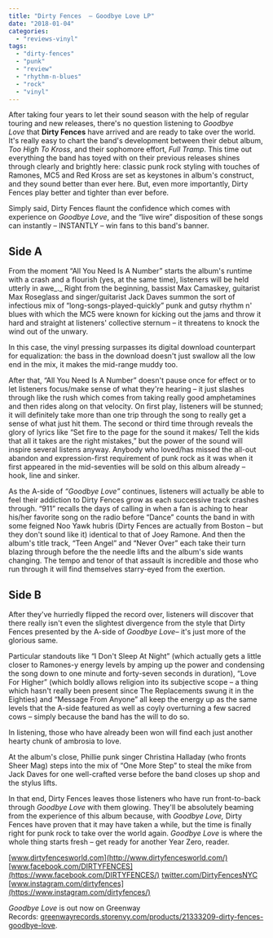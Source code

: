 ```yaml
---
title: "Dirty Fences  – Goodbye Love LP"
date: "2018-01-04"
categories: 
  - "reviews-vinyl"
tags: 
  - "dirty-fences"
  - "punk"
  - "review"
  - "rhythm-n-blues"
  - "rock"
  - "vinyl"
---
```


After taking four years to let their sound season with the help of regular touring and new releases, there's no question listening to _Goodbye Love_ that **Dirty Fences** have arrived and are ready to take over the world. It's really easy to chart the band's development between their debut album, _Too High To Kross_, and their sophomore effort, _Full Tramp_. This time out everything the band has toyed with on their previous releases shines through clearly and brightly here: classic punk rock styling with touches of Ramones, MC5 and Red Kross are set as keystones in album's construct, and they sound better than ever here. But, even more importantly, Dirty Fences play better and tighter than ever before.

Simply said, Dirty Fences flaunt the confidence which comes with experience on _Goodbye Love_, and the “live wire” disposition of these songs can instantly – INSTANTLY – win fans to this band's banner.

## Side A

From the moment “All You Need Is A Number” starts the album's runtime with a crash and a flourish (yes, at the same time), listeners will be held utterly in awe_._ Right from the beginning, bassist Max Camaskey, guitarist Max Roseglass and singer/guitarist Jack Daves summon the sort of infectious mix of “long-songs-played-quickly” punk and gutsy rhythm n' blues with which the MC5 were known for kicking out the jams and throw it hard and straight at listeners' collective sternum – it threatens to knock the wind out of the unwary.

In this case, the vinyl pressing surpasses its digital download counterpart for equalization: the bass in the download doesn't just swallow all the low end in the mix, it makes the mid-range muddy too.

After that, “All You Need Is A Number” doesn't pause once for effect or to let listeners focus/make sense of what they're hearing – it just slashes through like the rush which comes from taking really good amphetamines and then rides along on that velocity. On first play, listeners will be stunned; it will definitely take more than one trip through the song to really get a sense of what just hit them. The second or third time through reveals the glory of lyrics like “Set fire to the page for the sound it makes/ Tell the kids that all it takes are the right mistakes,” but the power of the sound will inspire several listens anyway. Anybody who loved/has missed the all-out abandon and expression-first requirement of punk rock as it was when it first appeared in the mid-seventies will be sold on this album already – hook, line and sinker.

As the A-side of _“Goodbye Love”_ continues, listeners will actually be able to feel their addiction to Dirty Fences grow as each successive track crashes through. “911” recalls the days of calling in when a fan is aching to hear his/her favorite song on the radio before “Dance” counts the band in with some feigned Noo Yawk hubris (Dirty Fences are actually from Boston – but they don't sound like it) identical to that of Joey Ramone. And then the album's title track, “Teen Angel” and “Never Over” each take their turn blazing through before the the needle lifts and the album's side wants changing. The tempo and tenor of that assault is incredible and those who run through it will find themselves starry-eyed from the exertion.

## Side B

After they've hurriedly flipped the record over, listeners will discover that there really isn't even the slightest divergence from the style that Dirty Fences presented by the A-side of _Goodbye Love–_ it's just more of the glorious same.

Particular standouts like “I Don't Sleep At Night” (which actually gets a little closer to Ramones-y energy levels by amping up the power and condensing the song down to one minute and forty-seven seconds in duration), “Love For Higher” (which boldly allows religion into its subjective scope – a thing which hasn't really been present since The Replacements swung it in the Eighties) and “Message From Anyone” all keep the energy up as the same levels that the A-side featured as well as coyly overturning a few sacred cows – simply because the band has the will to do so.

In listening, those who have already been won will find each just another hearty chunk of ambrosia to love.

At the album's close, Phillie punk singer Christina Halladay (who fronts Sheer Mag) steps into the mix of “One More Step” to steal the mike from Jack Daves for one well-crafted verse before the band closes up shop and the stylus lifts.

In that end, Dirty Fences leaves those listeners who have run front-to-back through _Goodbye Love_ with them glowing. They'll be absolutely beaming from the experience of this album because, with _Goodbye Love,_ Dirty Fences have proven that it may have taken a while, but the time is finally right for punk rock to take over the world again. _Goodbye Love_ is where the whole thing starts fresh – get ready for another Year Zero, reader.

[www.dirtyfencesworld.com](http://www.dirtyfencesworld.com/) [www.facebook.com/DIRTYFENCES](https://www.facebook.com/DIRTYFENCES/) [twitter.com/DirtyFencesNYC](https://twitter.com/DirtyFencesNYC) [www.instagram.com/dirtyfences](https://www.instagram.com/dirtyfences/)

_Goodbye Love_ is out now on Greenway Records: [greenwayrecords.storenvy.com/products/21333209-dirty-fences-goodbye-love](http://greenwayrecords.storenvy.com/products/21333209-dirty-fences-goodbye-love).
